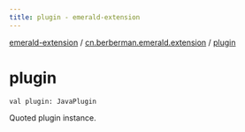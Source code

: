 ```yaml
---
title: plugin - emerald-extension
---
```


[emerald-extension](../index.html) / [cn.berberman.emerald.extension](index.html) / [plugin](.)

# plugin

`val plugin: JavaPlugin`

Quoted plugin instance.

